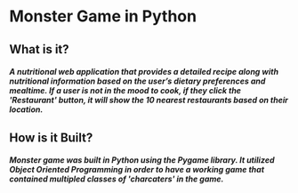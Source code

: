 # Monster Game in Python

## What is it?

##### A nutritional web application that provides a detailed recipe along with nutritional information based on the user’s dietary preferences and mealtime. If a user is not in the mood to cook, if they click the 'Restaurant' button, it will show the 10 nearest restaurants based on their location. 

## How is it Built?

##### Monster game was built in Python using the Pygame library. It utilized Object Oriented Programming in order to have a working game that contained multipled classes of 'charcaters' in the game. 
